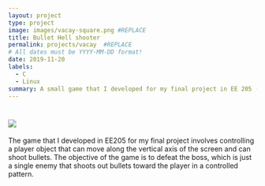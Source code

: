 ```yaml
---
layout: project
type: project
image: images/vacay-square.png #REPLACE
title: Bullet Hell shooter
permalink: projects/vacay  #REPLACE
# All dates must be YYYY-MM-DD format!
date: 2019-11-20
labels:
  - C
  - Linux
summary: A small game that I developed for my final project in EE 205 (Object Oriented Programming).
---
```


 # <img class="ui medium right floated rounded image" src="../images/vacay-home-page.png">

The game that I developed in EE205 for my final project involves controlling a player object that can move along the vertical axis of the screen and can shoot bullets. The objective of the game is to defeat the boss, which is just a single enemy that shoots out bullets toward the player in a controlled pattern. 
